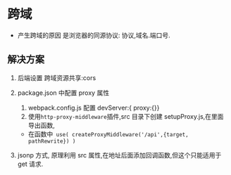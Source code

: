 # 跨域

-   产生跨域的原因 是浏览器的同源协议: 协议,域名.端口号.

## 解决方案

1. 后端设置 跨域资源共享:cors
2. package.json 中配置 proxy 属性

    1. webpack.config.js 配置 devServer:{ proxy:{}}
    2. 使用`http-proxy-middleware`插件,src 目录下创建 setupProxy.js,在里面导出函数,

    - 在函数中` use( createProxyMiddleware('/api',{target, pathRewrite}) )`

3. jsonp 方式, 原理利用 src 属性,在地址后面添加回调函数,但这个只能适用于 get 请求.
